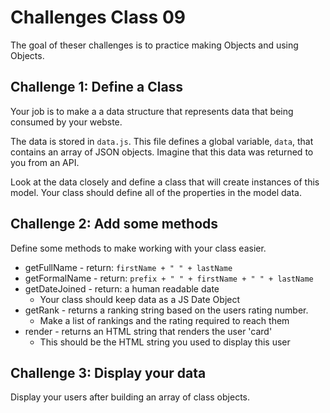 # Challenges Class 09

The goal of theser challenges is to practice making Objects and using Objects. 

## Challenge 1: Define a Class 
  
Your job is to make a a data structure that represents data that being consumed by your webste. 

The data is stored in `data.js`. This file defines a global variable, `data`, that contains an array of JSON objects. Imagine that this data was returned to you from an API. 

Look at the data closely and define a class that will create instances of this model. Your class should define all of the properties in the model data.

## Challenge 2: Add some methods 

Define some methods to make working with your class easier. 

- getFullName - return: `firstName + " " + lastName`
- getFormalName - return: `prefix + " " + firstName + " " + lastName`
- getDateJoined - return: a human readable date
  - Your class should keep data as a JS Date Object
- getRank - returns a ranking string based on the users rating number.
  - Make a list of rankings and the rating required to reach them
- render - returns an HTML string that renders the user 'card'
  - This should be the HTML string you used to display this user

## Challenge 3: Display your data

Display your users after building an array of class objects. 